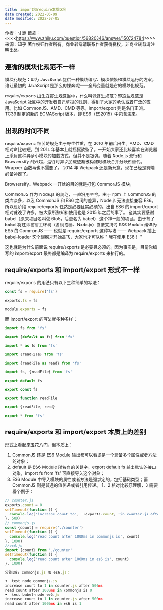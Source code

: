 ```yaml
---
title: import和require本质区别
date created: 2022-06-09
date modified: 2022-07-05
---
```


作者：寸志
链接：<<<<<https://www.zhihu.com/question/56820346/answer/150724784>>>>>
来源：知乎
著作权归作者所有。商业转载请联系作者获得授权，非商业转载请注明出处。

## 遵循的模块化规范不一样

模块化规范：即为 JavaScript 提供一种模块编写、模块依赖和模块运行的方案。谁让最初的 JavaScript 是那么的裸奔呢——全局变量就是它的模块化规范。

require/exports 出生在野生规范当中，什么叫做野生规范？即这些规范是 JavaScript 社区中的开发者自己草拟的规则，得到了大家的承认或者广泛的应用。比如 CommonJS、AMD、CMD 等等。import/export 则是名门正派。TC39 制定的新的 ECMAScript 版本，即 ES6（ES2015）中包含进来。

## 出现的时间不同

require/exports 相关的规范由于野生性质，在 2010 年前后出生。AMD、CMD 相对命比较短，到 2014 年基本上就摇摇欲坠了。一开始大家还比较喜欢在浏览器上采用这种异步小模块的加载方式，但并不是银弹。随着 Node.js 流行和 Browsersify 的兴起，运行时异步加载逐渐被构建时模块合并分块所替代。Wrapper 函数再也不需要了。 2014 年 Webpack 还是新玩意，现在已经是前端必备神器了。

Browsersify、Webpack 一开始的目的就是打包 CommonJS 模块。

CommonJS 作为 Node.js 的规范，一直沿用至今。由于 npm 上 CommonJS 的类库众多，以及 CommonJS 和 ES6 之间的差异，Node.js 无法直接兼容 ES6。所以现阶段 require/exports 任然是必要且实必须的。出自 ES6 的 import/export 相对就晚了许多。被大家所熟知和使用也是 2015 年之后的事了。 这其实要感谢 babel（原来项目名叫做 6to5，后更名为 babel） 这个神一般的项目。由于有了 babel 将还未被宿主环境（各浏览器、Node.js）直接支持的 ES6 Module 编译为 ES5 的 CommonJS —— 也就是 require/exports 这种写法 —— Webpack 插上 babel-loader 这个翅膀才开始高飞，大家也才可以称 " 我在使用 ES6！ "

这也就是为什么前面说 require/exports 是必要且必须的。因为事实是，目前你编写的 import/export 最终都是编译为 require/exports 来执行的。

## require/exports 和 import/export 形式不一样

require/exports 的用法只有以下三种简单的写法：

```javascript
const fs = require('fs')

exports.fs = fs

module.exports = fs
```

而 import/export 的写法就多种多样：

```javascript
import fs from 'fs'

import {default as fs} from 'fs'

import * as fs from 'fs'

import {readFile} from 'fs'

import {readFile as read} from 'fs'

import fs, {readFile} from 'fs'

export default fs

export const fs

export function readFile

export {readFile, read}

export * from 'fs'
```

## require/exports 和 import/export 本质上的差别

形式上看起来五花八门，但本质上：
1. CommonJS 还是 ES6 Module 输出都可以看成是一个具备多个属性或者方法的对象；
2. default 是 ES6 Module 所独有的关键字，export default fs 输出默认的接口对象，import fs from 'fs' 可直接导入这个对象；
3. ES6 Module 中导入模块的属性或者方法是强绑定的，包括基础类型；而 CommonJS 则是普通的值传递或者引用传递。
1、2 相对比较好理解，3 需要看个例子：

```javascript
// counter.js
exports.count = 0
setTimeout(function () {
  console.log('increase count to', ++exports.count, 'in counter.js after 500ms')
}, 500)
// commonjs.js
const {count} = require('./counter')
setTimeout(function () {
  console.log('read count after 1000ms in commonjs is', count)
}, 1000)
//es6.js
import {count} from './counter'
setTimeout(function () {
  console.log('read count after 1000ms in es6 is', count)
}, 1000)

分别运行 commonjs.js 和 es6.js：

➜  test node commonjs.js
increase count to 1 in counter.js after 500ms
read count after 1000ms in commonjs is 0
➜  test babel-node es6.js
increase count to 1 in counter.js after 500ms
read count after 1000ms in es6 is 1
```
